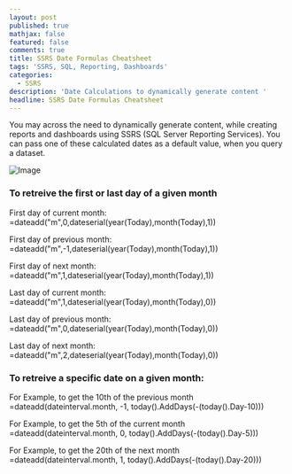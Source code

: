 ```yaml
---
layout: post
published: true
mathjax: false
featured: false
comments: true
title: SSRS Date Formulas Cheatsheet
tags: 'SSRS, SQL, Reporting, Dashboards'
categories:
  - SSRS
description: 'Date Calculations to dynamically generate content '
headline: SSRS Date Formulas Cheatsheet
---
```

You may across the need to dynamically generate content, while creating reports and dashboards using SSRS (SQL Server Reporting Services). You can pass one of these calculated dates as a default value, when you query a dataset.

![Image](http://csharpcorner.mindcrackerinc.netdna-cdn.com/UploadFile/7d3362/ssrs-parameter-validation-using-custom-code/Images/SSRS%20report.jpg)

### To retreive the first or last day of a given month


First day of current month:
=dateadd("m",0,dateserial(year(Today),month(Today),1))

First day of previous month:
=dateadd("m",-1,dateserial(year(Today),month(Today),1))

First day of next month:
=dateadd("m",1,dateserial(year(Today),month(Today),1))

Last day of current month:
=dateadd("m",1,dateserial(year(Today),month(Today),0))

Last day of previous month:
=dateadd("m",0,dateserial(year(Today),month(Today),0))

Last day of next month:
=dateadd("m",2,dateserial(year(Today),month(Today),0))


### To retreive a specific date on a given month: 


For Example, to get the 10th of the previous month
=dateadd(dateinterval.month, -1, today().AddDays(-(today().Day-10)))

For Example, to get the 5th of the current month
=dateadd(dateinterval.month, 0, today().AddDays(-(today().Day-5)))

For Example, to get the 20th of the next month
=dateadd(dateinterval.month, 1, today().AddDays(-(today().Day-20)))


